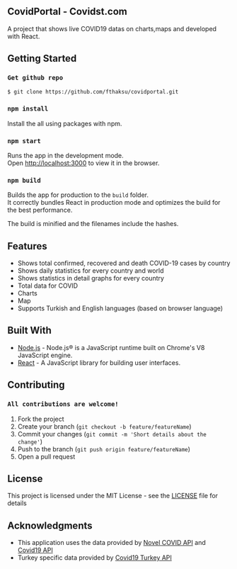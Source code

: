 
## CovidPortal - Covidst.com
A project that shows live COVID19 datas on charts,maps and developed with React.

## Getting Started

### `Get github repo`
```sh
$ git clone https://github.com/fthaksu/covidportal.git
```
### `npm install`

Install the all using packages with npm.

### `npm start`

Runs the app in the development mode.<br />
Open [http://localhost:3000](http://localhost:3000) to view it in the browser.


### `npm build`

Builds the app for production to the `build` folder.<br />
It correctly bundles React in production mode and optimizes the build for the best performance.

The build is minified and the filenames include the hashes.<br />


## Features

- Shows total confirmed, recovered and death COVID-19 cases by country
- Shows daily statistics for every country and world
- Shows statistics in detail graphs for every country
- Total data for COVID
- Charts
- Map
- Supports Turkish and English languages (based on browser language)

## Built With

- [Node.js](https://nodejs.org/) - Node.js® is a JavaScript runtime built on Chrome's V8 JavaScript engine.
- [React](https://reactjs.org/) - A JavaScript library for building user interfaces.

## Contributing

### `All contributions are welcome!`

1. Fork the project
2. Create your branch (`git checkout -b feature/featureName`)
3. Commit your changes (`git commit -m 'Short details about the change'`)
4. Push to the branch (`git push origin feature/featureName`)
5. Open a pull request

## License

This project is licensed under the MIT License - see the [LICENSE](LICENSE) file for details

## Acknowledgments

- This application uses the data provided by [Novel COVID API](https://github.com/NovelCovid/API) and [Covid19 API](https://covid19api.com/)
- Turkey specific data provided by [Covid19 Turkey API](https://github.com/ozanerturk/covid19-turkey-api)